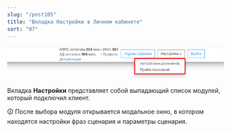 ```yaml
---
slug: "/post105"
title: "Вкладка Настройки в Личном кабинете"
sort: "07"
---
```


![Картинка](./images/common_settings_main.png "Выпадающий список модулей АД и АППС")

Вкладка **Настройки** представляет собой выпадающий список модулей, который подключил клиент.

🛈 После выбора модуля открывается модальное окно, в котором находятся настройки фраз сценария и параметры сценария.